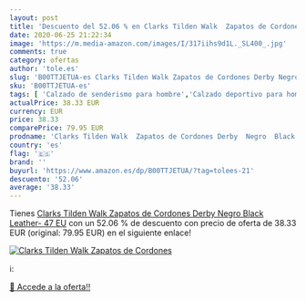 ```yaml
---
layout: post
title: 'Descuento del 52.06 % en Clarks Tilden Walk  Zapatos de Cordones '
date: 2020-06-25 21:22:34
image: 'https://m.media-amazon.com/images/I/317iihs9d1L._SL400_.jpg'
comments: true
category: ofertas
author: 'tole.es'
slug: 'B00TTJETUA-es Clarks Tilden Walk Zapatos de Cordones Derby Negro Black...'
sku: 'B00TTJETUA-es'
tags: [ 'Calzado de senderismo para hombre','Calzado deportivo para hombre','Chanclas y sandalias de piscina para hombre','Zapatillas de senderismo para hombre','Zapatillas y calzado deportivo para hombre','Zapatos','Zapatos para hombre','Zapatos y complementos','zapatos', ]
actualPrice: 38.33 EUR
currency: EUR
price: 38.33
comparePrice: 79.95 EUR
prodname: 'Clarks Tilden Walk  Zapatos de Cordones Derby  Negro  Black Leather-   47 EU'
country: 'es'
flag: '🇪🇸'
brand: ''
buyurl: 'https://www.amazon.es/dp/B00TTJETUA/?tag=tolees-21'
descuento: '52.06'
average: '38.33'
---
```


Tienes [Clarks Tilden Walk  Zapatos de Cordones Derby  Negro  Black Leather-   47 EU](https://www.amazon.es/dp/B00TTJETUA/?tag=tolees-21) con un 52.06 % de descuento con precio de oferta de 38.33 EUR (original: 79.95 EUR) en el siguiente enlace!

[![Clarks Tilden Walk  Zapatos de Cordones ](https://m.media-amazon.com/images/I/317iihs9d1L._SL400_.jpg)](https://www.amazon.es/dp/B00TTJETUA/?tag=tolees-21)

ℹ️:


[🛒 Accede a la oferta!!](https://www.amazon.es/dp/B00TTJETUA/?tag=tolees-21)
